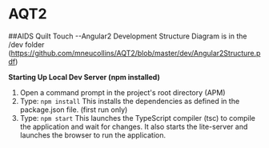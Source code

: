 # AQT2
##AIDS Quilt Touch --Angular2 Development
Structure Diagram is in the /dev folder
(https://github.com/mneucollins/AQT2/blob/master/dev/Angular2Structure.pdf)

**Starting Up Local Dev Server (npm installed)**

1. Open a command prompt in the project's root directory (APM)
2. Type: `npm install` This installs the dependencies as defined in the package.json file. (first run only)
3. Type: `npm start` This launches the TypeScript compiler (tsc) to compile the application and wait for changes. It also starts the lite-server and launches the browser to run the application.
